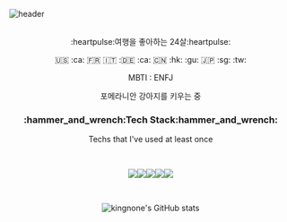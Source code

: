 ![header](https://capsule-render.vercel.app/api?type=waving&color=35:FFD9E7,65:CAC9FF&height=280&section=header&text=kingnone%20&fontSize=80&fontColor=ffffff)
<div align = "center">
<br/>
:heartpulse:여행을 좋아하는 24살:heartpulse:

:us: :ca: :fr: :it: ::de: :ca: :cn: :hk: :gu: :jp: :sg: :tw:

MBTI : ENFJ

포메라니안 강아지를 키우는 중

<h3>:hammer_and_wrench:Tech Stack:hammer_and_wrench:</h3>

Techs that I've used at least once


<br/>

<img src="https://img.shields.io/badge/Python-3776AB?style=flat-square&logo=Python&logoColor=white"/><img src="https://img.shields.io/badge/linux-FCC624?style=flat-squar&logo=linux&logoColor=black"><img src="https://img.shields.io/badge/mysql-4479A1?style=flat-squar&logo=mysql&logoColor=white"><img src="https://img.shields.io/badge/mariaDB-003545?style=flat-squar&logo=mariaDB&logoColor=white"><img src="https://img.shields.io/badge/c++-00599C?style=flat-squar&logo=c%2B%2B&logoColor=white">

<br/>

![kingnone's GitHub stats](https://github-readme-stats.vercel.app/api?username=kingnone&show_icons=true&theme=radical)